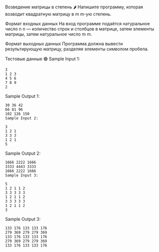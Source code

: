 Возведение матрицы в степень 🌶️
Напишите программу, которая возводит квадратную матрицу в 
m
m-ую степень.

Формат входных данных
На вход программе подаётся натуральное число 
n
n — количество строк и столбцов в матрице, затем элементы матрицы, затем натуральное число 
m
m.

Формат выходных данных
Программа должна вывести результирующую матрицу, разделяя элементы символом пробела.

Тестовые данные 🟢
Sample Input 1:
```
3
1 2 3
4 5 6
7 8 9
2
```

Sample Output 1:
```
30 36 42
66 81 96
102 126 150
Sample Input 2:

3
1 2 1
3 3 3
1 2 1
5
```
Sample Output 2:
```
1666 2222 1666
3333 4443 3333
1666 2222 1666
Sample Input 3:

5
1 2 1 1 2
3 3 3 3 3
1 2 1 1 2
3 3 3 3 3
1 2 1 1 2
3
```
Sample Output 3:
```
133 176 133 133 176
279 369 279 279 369
133 176 133 133 176
279 369 279 279 369
133 176 133 133 176
```